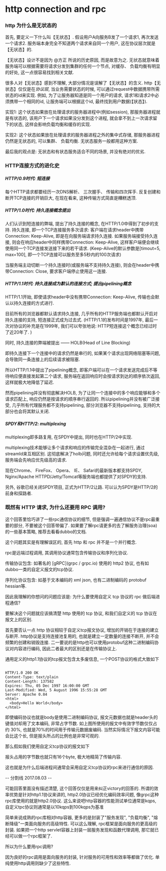 # http connection and rpc

### http 为什么是无状态的

首先, 要定义一下什么叫【无状态】. 假设用户A向服务B发了一个请求1, 再次发送一个请求2. 服务端本身完全不知道两个请求来自同一个用户, 这在协议层次就是【无状态】的. 

【无状态】设计不是因为 @方正 所说的历史原因, 而是故意为之. 无状态就意味着服务端可以根据需要将请求分发到集群的任何一个节点, 对缓存、 负载均衡有明显的好处, 这一点很容易找到相关文献. 

很多人对【无状态】感到不理解, 大部分情况是误解了【无状态】的含义. http【无状态】仅仅是在*协议层*, 当业务需要状态的时候, 可以通过request中数据携带所需状态的id来实现. 例如, 为了让服务器知道是同一个用户的请求, 请求1和请求2中必须携带一个相同的id, 让服务端可以根据这个id, 最终找到用户数据(【状态】). 

实现1: 这个状态如果放在处理请求的服务器进程中(例如session), 那服务器进程就是有状态的, 该用户下一个请求如果没分发到这个进程, 就会拿不到上一次请求留下的状态, 这样会影响负载均衡和缓存的实现. 

实现2: 这个状态如果放在处理请求的服务器进程之外的集中式存储, 那服务器进程仍然是无状态的, 可以集群、 负载均衡. 无状态服务一般都用这种方案. 

最后我的观点是: 无状态和有状态服务适合不同的场景, 并没有绝对的优劣. 

### HTTP连接方式的进化史

##### HTTP/0.9时代: 短连接

每个HTTP请求都要经历一次DNS解析、 三次握手、 传输和四次挥手. 反复创建和断开TCP连接的开销巨大, 在现在看来, 这种传输方式简直是糟糕透顶. 

##### HTTP/1.0时代: 持久连接概念提出

人们认识到短连接的弊端, 提出了持久连接的概念, 在HTTP/1.0中得到了初步的支持. 
持久连接, 即一个TCP连接服务多次请求: 
客户端在请求header中携带Connection:
Keep-Alive, 即是在向服务端请求持久连接. 如果服务端接受持久连接, 则会在响应header中同样携带Connection: 
Keep-Alive, 这样客户端便会继续使用同一个TCP连接发送接下来的若干请求. (Keep-Alive的默认参数是[timout=5, 
max=100], 即一个TCP连接可以服务至多5秒内的100次请求)

当服务端主动切断一个持久连接时(或服务端不支持持久连接), 则会在header中携带Connection: Close, 要求客户端停止使用这一连接. 

##### HTTP/1.1时代: 持久连接成为默认的连接方式; 提出pipelining概念

HTTP/1.1开始, 即使请求header中没有携带Connection: Keep-Alive, 传输也会默认以持久连接的方式进行. 

目前所有的浏览器都默认请求持久连接, 几乎所有的HTTP服务端也都默认开启对持久连接的支持, 短连接正式成为过去式. (HTTP/1.1的发布时间是1997年, 最后一次对协议的补充是在1999年, 我们可以夸张地说: HTTP短连接这个概念已经过时了近20年了. )

同时, 持久连接的弊端被提出 —— HOLB(Head of Line Blocking)

即持久连接下一个连接中的请求仍然是串行的, 如果某个请求出现网络阻塞等问题, 会导致同一条连接上的后续请求被阻塞. 

所以HTTP/1.1中提出了pipelining概念, 即客户端可以在一个请求发送完成后不等待响应便直接发起第二个请求, 服务端在返回响应时会按请求到达的顺序依次返回, 这样就极大地降低了延迟. 

然而pipelining并没有彻底解决HOLB, 为了让同一个连接中的多个响应能够和多个请求匹配上, 响应仍然是按请求的顺序串行返回的. 所以pipelining并没有被广泛接受, 几乎所有代理服务都不支持pipelining, 部分浏览器不支持pipelining, 支持的大部分也会将其默认关闭. 

##### SPDY和HTTP/2: multiplexing

multiplexing即多路复用, 在SPDY中提出, 同时也在HTTP/2中实现. 

multiplexing技术能够让多个请求和响应的传输完全混杂在一起进行, 通过streamId来互相区别. 这彻底解决了holb问题, 同时还允许给每个请求设置优先级, 服务端会先响应优先级高的请求. 

现在Chrome、 FireFox、 Opera、 IE、 Safari的最新版本都支持SPDY, Nginx/Apache HTTPD/Jetty/Tomcat等服务端也都提供了对SPDY的支持.

另外, 谷歌已经关闭SPDY项目, 正式为HTTP/2让路. 可以认为SPDY是HTTP/2的前身和探路者. 

### 既然有 HTTP 请求, 为什么还要用 RPC 调用? 

这个回答里恰巧讲了一些rpc通信协议的细节, 但是强调一遍通信协议不是rpc最重要的部分, 不要被这个回答带偏了. 如果要了解rpc请更多的去了解服务治理(soa)的一些基本策略, 推荐去看看dubbo的文档. 

这个问题其实是有理解误区的, 首先 http 和 rpc 并不是一个并行概念. 

rpc是远端过程调用, 其调用协议通常包含传输协议和序列化协议. 

传输协议包含: 如著名的 [gRPC](grpc / grpc.io) 使用的 http2 协议, 也有如dubbo一类的自定义报文的tcp协议. 

序列化协议包含: 如基于文本编码的 xml json, 也有二进制编码的 protobuf hessian等. 

因此我理解的你想问的问题应该是: 为什么要使用自定义 tcp 协议的 rpc 做后端进程通信? 

要解决这个问题就应该搞清楚 http 使用的 tcp 协议, 和我们自定义的 tcp 协议在报文上的区别. 

首先要否认一点 http 协议相较于自定义tcp报文协议, 增加的开销在于连接的建立与断开. http协议是支持连接池复用的, 也就是建立一定数量的连接不断开, 并不会频繁的创建和销毁连接. 二一要说的是http也可以使用protobuf这种二进制编码协议对内容进行编码, 因此二者最大的区别还是在传输协议上. 

通用定义的http1.1协议的tcp报文包含太多废信息, 一个POST协议的格式大致如下

``` http

HTTP/1.0 200 OK 
Content-Type: text/plain
Content-Length: 137582
Expires: Thu, 05 Dec 1997 16:00:00 GMT
Last-Modified: Wed, 5 August 1996 15:55:28 GMT
Server: Apache 0.84
<html>
  <body>Hello World</body>
</html>
```

即使编码协议也就是body是使用二进制编码协议, 报文元数据也就是header头的键值对却用了文本编码, 非常占字节数. 如上图所使用的报文中有效字节数仅仅占约 30%, 也就是70%的时间用于传输元数据废编码. 当然实际情况下报文内容可能会比这个长, 但是报头所占的比例也是非常可观的. 

那么假如我们使用自定义tcp协议的报文如下

报头占用的字节数也就只有16个byte, 极大地精简了传输内容. 

这也就是为什么后端进程间通常会采用自定义tcp协议的rpc来进行通信的原因. 

-- 分割线 2017.08.03 --

可能回答里面没有描述清楚, 这个回答仅仅是用来纠正victory的回答的. 所谓的效率优势是针对http1.1协议来讲的, http2.0协议已经优化编码效率问题, 像grpc这种rpc库使用的就是http2.0协议. 这么来说吧http容器的性能测试单位通常是kqps, 自定义tpc协议则通常是以10kqps到100kqps为基准

简单来说成熟的rpc库相对http容器, 更多的是封装了"服务发现", "负载均衡", "熔断降级"一类面向服务的高级特性. 可以这么理解, rpc框架是面向服务的更高级的封装. 如果把一个http servlet容器上封装一层服务发现和函数代理调用, 那它就已经可以做一个rpc框架了. 

所以为什么要用rpc调用? 

因为良好的rpc调用是面向服务的封装, 针对服务的可用性和效率等都做了优化. 单纯使用http调用则缺少了这些特性. 
